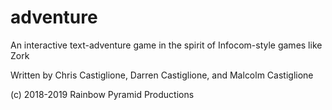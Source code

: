 # adventure
An interactive text-adventure game in the spirit of Infocom-style games like Zork  

Written by Chris Castiglione, Darren Castiglione, and Malcolm Castiglione

(c) 2018-2019 Rainbow Pyramid Productions